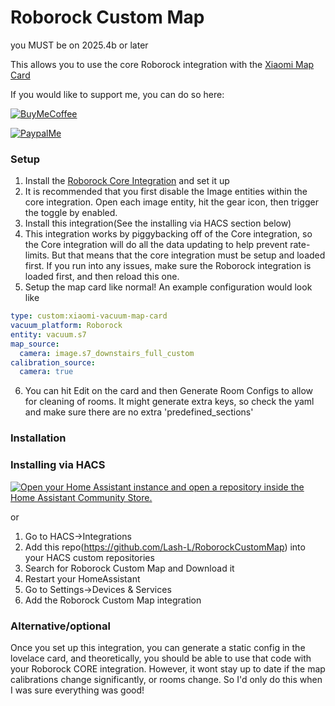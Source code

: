 # Roborock Custom Map

you MUST be on 2025.4b or later

This allows you to use the core Roborock integration with the [Xiaomi Map Card](https://github.com/PiotrMachowski/lovelace-xiaomi-vacuum-map-card)

If you would like to support me, you can do so here:

[![BuyMeCoffee][buymecoffeebadge]][buymecoffee]

[![PaypalMe][paypalmebadge]][paypalme]

### Setup

1. Install the [Roborock Core Integration](https://my.home-assistant.io/redirect/config_flow_start?domain=roborock) and set it up
2. It is recommended that you first disable the Image entities within the core integration. Open each image entity, hit the gear icon, then trigger the toggle by enabled.
3. Install this integration(See the installing via HACS section below)
4. This integration works by piggybacking off of the Core integration, so the Core integration will do all the data updating to help prevent rate-limits. But that means that the core integration must be setup and loaded first. If you run into any issues, make sure the Roborock integration is loaded first, and then reload this one.
5. Setup the map card like normal! An example configuration would look like
```yaml
type: custom:xiaomi-vacuum-map-card
vacuum_platform: Roborock
entity: vacuum.s7
map_source:
  camera: image.s7_downstairs_full_custom
calibration_source:
  camera: true
```
6. You can hit Edit on the card and then Generate Room Configs to allow for cleaning of rooms. It might generate extra keys, so check the yaml and make sure there are no extra 'predefined_sections'

### Installation

### Installing via HACS
[![Open your Home Assistant instance and open a repository inside the Home Assistant Community Store.](https://my.home-assistant.io/badges/hacs_repository.svg)](https://my.home-assistant.io/redirect/hacs_repository/?owner=Lash-L&repository=RoborockCustomMap&category=integration)

or

1. Go to HACS->Integrations
1. Add this repo(https://github.com/Lash-L/RoborockCustomMap) into your HACS custom repositories
1. Search for Roborock Custom Map and Download it
1. Restart your HomeAssistant
1. Go to Settings->Devices & Services
1. Add the Roborock Custom Map integration

### Alternative/optional

Once you set up this integration, you can generate a static config in the lovelace card, and theoretically, you should be able to use that code with your Roborock CORE integration. However, it wont stay up to date if the map calibrations change significantly, or rooms change. So I'd only do this when I was sure everything was good!



[buymecoffee]: https://www.buymeacoffee.com/LashL
[buymecoffeebadge]: https://img.shields.io/badge/buy%20me%20a%20coffee-donate-yellow.svg?style=for-the-badge
[paypalme]: https://paypal.me/LLashley304
[paypalmebadge]: https://cdn.rawgit.com/twolfson/paypal-github-button/1.0.0/dist/button.svg
[hacsbutton]: https://my.home-assistant.io/redirect/hacs_repository/?owner=Lash-L&repository=tempofit&category=integration
